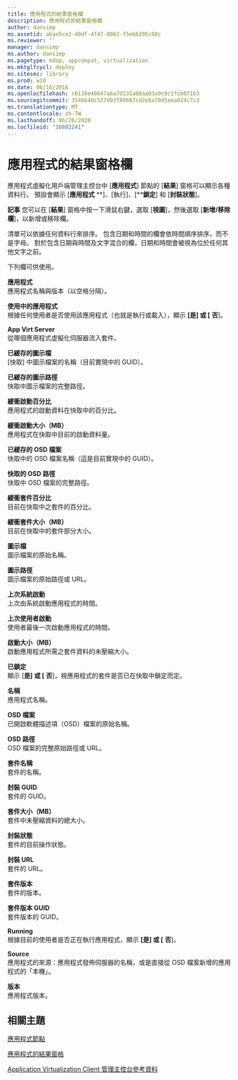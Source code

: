 ```yaml
---
title: 應用程式的結果窗格欄
description: 應用程式的結果窗格欄
author: dansimp
ms.assetid: abae5ce2-40df-4f47-8062-f5eb6295c88c
ms.reviewer: ''
manager: dansimp
ms.author: dansimp
ms.pagetype: mdop, appcompat, virtualization
ms.mktglfcycl: deploy
ms.sitesec: library
ms.prod: w10
ms.date: 06/16/2016
ms.openlocfilehash: c0138e40647a6a7d131a08aa03a9c9c1fcb071b3
ms.sourcegitcommit: 354664bc527d93f80687cd2eba70d1eea024c7c3
ms.translationtype: MT
ms.contentlocale: zh-TW
ms.lasthandoff: 06/26/2020
ms.locfileid: "10802241"
---
```

# 應用程式的結果窗格欄


應用程式虛擬化用戶端管理主控台中 [**應用程式**] 節點的 [**結果**] 窗格可以顯示各種資料行。 預設會顯示 [**應用程式** **]、[執行]、[****鎖定**] 和 [**封裝狀態**]。

**記事** 您可以在 [**結果**] 窗格中按一下滑鼠右鍵，選取 [**視圖**]，然後選取 [**新增/移除欄**]，以新增或移除欄。

 

清單可以依據任何資料行來排序。 包含日期和時間的欄會依時間順序排序，而不是字母。 對於包含日期與時間及文字混合的欄，日期和時間會被視為位於任何其他文字之前。

下列欄可供使用。

<a href="" id="application"></a>**應用程式**  
應用程式名稱與版本（以空格分隔）。

<a href="" id="application-in-use"></a>**使用中的應用程式**  
根據任何使用者是否使用該應用程式（也就是執行或載入），顯示 **[是] 或 [** **否**]。

<a href="" id="app-virt-server"></a>**App Virt Server**  
從哪個應用程式虛擬化伺服器流入套件。

<a href="" id="cached-icon-file"></a>**已緩存的圖示檔**  
[快取] 中圖示檔案的名稱（目前實現中的 GUID）。

<a href="" id="cached-icon-path"></a>**已緩存的圖示路徑**  
快取中圖示檔案的完整路徑。

<a href="" id="cached-launch-percent"></a>**緩衝啟動百分比**  
應用程式的啟動資料在快取中的百分比。

<a href="" id="cached-launch-size--mb-"></a>**緩衝啟動大小（MB）**  
應用程式在快取中目前的啟動資料量。

<a href="" id="cached-osd-file"></a>**已緩存的 OSD 檔案**  
快取中的 OSD 檔案名稱（這是目前實現中的 GUID）。

<a href="" id="cached-osd-path"></a>**快取的 OSD 路徑**  
快取中 OSD 檔案的完整路徑。

<a href="" id="cached-package-percent"></a>**緩衝套件百分比**  
目前在快取中之套件的百分比。

<a href="" id="cached-package-size--mb-"></a>**緩衝套件大小（MB）**  
目前在快取中的套件部分大小。

<a href="" id="icon-file"></a>**圖示檔**  
圖示檔案的原始名稱。

<a href="" id="icon-path"></a>**圖示路徑**  
圖示檔案的原始路徑或 URL。

<a href="" id="last-system-launch"></a>**上次系統啟動**  
上次由系統啟動應用程式的時間。

<a href="" id="last-user-launch"></a>**上次使用者啟動**  
使用者最後一次啟動應用程式的時間。

<a href="" id="launch-size--mb-"></a>**啟動大小（MB）**  
啟動應用程式所需之套件資料的未壓縮大小。

<a href="" id="locked"></a>**已鎖定**  
顯示 [**是] 或 [** **否**]，視應用程式的套件是否已在快取中鎖定而定。

<a href="" id="name"></a>**名稱**  
應用程式名稱。

<a href="" id="osd-file"></a>**OSD 檔案**  
已開啟軟體描述項（OSD）檔案的原始名稱。

<a href="" id="osd-path"></a>**OSD 路徑**  
OSD 檔案的完整原始路徑或 URL。

<a href="" id="package-name"></a>**套件名稱**  
套件的名稱。

<a href="" id="package-guid"></a>**封裝 GUID**  
套件的 GUID。

<a href="" id="package-size--mb-"></a>**套件大小（MB）**  
套件中未壓縮資料的總大小。

<a href="" id="package-status"></a>**封裝狀態**  
套件的目前操作狀態。

<a href="" id="package-url"></a>**封裝 URL**  
套件的 URL。

<a href="" id="package-version"></a>**套件版本**  
套件的版本。

<a href="" id="package-version-guid"></a>**套件版本 GUID**  
套件版本的 GUID。

<a href="" id="running"></a>**Running**  
根據目前的使用者是否正在執行應用程式，顯示 **[是] 或 [** **否**]。

<a href="" id="source"></a>**Source**  
應用程式的來源：應用程式發佈伺服器的名稱，或是直接從 OSD 檔案新增的應用程式的「本機」。

<a href="" id="version"></a>**版本**  
應用程式版本。

## 相關主題


[應用程式節點](applications-node.md)

[應用程式的結果窗格](applications-results-pane.md)

[Application Virtualization Client 管理主控台參考資料](application-virtualization-client-management-console-reference.md)

 

 





